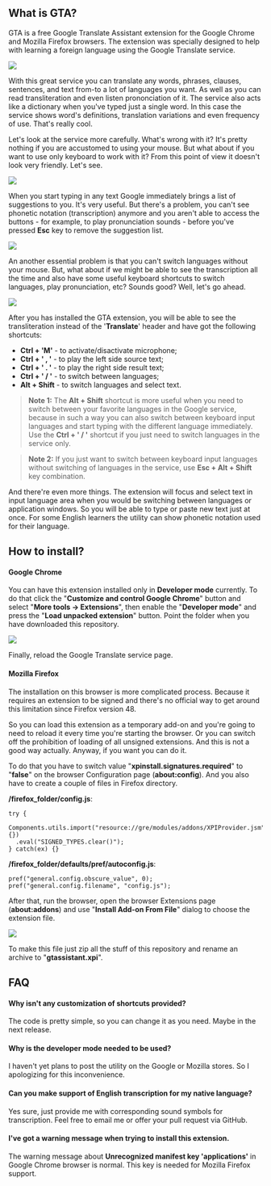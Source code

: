 ## What is GTA?

GTA is a free Google Translate Assistant extension for the Google Chrome and 
Mozilla Firefox browsers. The extension was specially designed to help with 
learning a foreign language using the Google Translate service. 

![](./info/gta.01.png)

With this great service you can translate any words, phrases, clauses, 
sentences, and text from-to a lot of languages you want. As well as you can 
read transliteration and even listen prononciation of it. The service also acts 
like a dictionary when you've typed just a single word. In this case the service 
shows word's definitions, translation variations and even frequency of use. 
That's really cool. 

Let's look at the service more carefully. What's wrong with it? It's pretty 
nothing if you are accustomed to using your mouse. But what about if you want to 
use only keyboard to work with it? From this point of view it doesn't look very 
friendly. Let's see. 

![](./info/gta.02.png)

When you start typing in any text Google immediately brings a list of suggestions 
to you. It's very useful. But there's a problem, you can't see phonetic notation 
(transcription) anymore and you aren't able to access the buttons - for example, 
to play pronunciation sounds - before you've pressed __Esc__ key to remove the 
suggestion list.

![](./info/gta.03.png)

An another essential problem is that you can't switch languages without your 
mouse. But, what about if we might be able to see the transcription all the time 
and also have some useful keyboard shortcuts to switch languages, play 
pronunciation, etc? Sounds good? Well, let's go ahead.

![](./info/gta.04.png)

After you has installed the GTA extension, you will be able to see the 
transliteration instead of the '__Translate__' header and have got the following 
shortcuts:

* **Ctrl + 'M'** - to activate/disactivate microphone;
* **Ctrl + ' , '** - to play the left side source text;
* **Ctrl + ' . '** - to play the right side result text;
* **Ctrl + ' / '** - to switch between languages;
* **Alt + Shift** - to switch languages and select text.

> **Note 1:** The **Alt + Shift** shortcut is more useful when you need to 
switch between your favorite languages in the Google service, because in such 
a way you can also switch between keyboard input languages and start typing with 
the different language immediately. Use the **Ctrl + ' / '** shortcut if you just 
need to switch languages in the service only.

> **Note 2:** If you just want to switch between keyboard input languages without 
switching of languages in the service, use **Esc + Alt + Shift** key combination.

And there're even more things. The extension will focus and select text in input 
language area when you would be switching between languages or application windows. 
So you will be able to type or paste new text just at once. For some English 
learners the utility can show phonetic notation used for their language. 


## How to install?

#### Google Chrome

You can have this extension installed only in **Developer mode** currently. 
To do that click the "__Customize and control Google Chrome__" button and select 
"__More tools -> Extensions__", then enable the "__Developer mode__" and 
press the "__Load unpacked extension__" button. Point the folder when you have 
downloaded this repository.

![](./info/gta.05.png)

Finally, reload the Google Translate service page.

#### Mozilla Firefox

The installation on this browser is more complicated process. Because it requires 
an extension to be signed and there's no official way to get around this limitation 
since Firefox version 48.

So you can load this extension as a temporary add-on and you're going to need to 
reload it every time you're starting the browser. Or you can switch off the 
prohibition of loading of all unsigned extensions. And this is not a good way 
actually. Anyway, if you want you can do it.

To do that you have to switch value "__xpinstall.signatures.required__" to 
"__false__" on the browser Configuration page (__about:config__). And you also 
have to create a couple of files in Firefox directory. 

__/firefox_folder/config.js__:

```
try {
  Components.utils.import("resource://gre/modules/addons/XPIProvider.jsm", {})
  .eval("SIGNED_TYPES.clear()");
} catch(ex) {}
```

__/firefox_folder/defaults/pref/autoconfig.js__:

```
pref("general.config.obscure_value", 0);
pref("general.config.filename", "config.js");
```

After that, run the browser, open the browser Extensions page (__about:addons__) 
and use "__Install Add-on From File__" dialog to choose the extension file. 

![](./info/gta.06.png)

To make this file just zip all the stuff of this repository and rename an archive 
to "__gtassistant.xpi__". 

## FAQ

#### Why isn't any customization of shortcuts provided?

The code is pretty simple, so you can change it as you need. Maybe in the next 
release.

#### Why is the developer mode needed to be used?

I haven't yet plans to post the utility on the Google or Mozilla stores. So I 
apologizing for this inconvenience.

#### Can you make support of English transcription for my native language?

Yes sure, just provide me with corresponding sound symbols for transcription. 
Feel free to email me or offer your pull request via GitHub. 

#### I've got a warning message when trying to install this extension.

The warning message about __Unrecognized manifest key 'applications'__ in 
Google Chrome browser is normal. This key is needed for Mozilla Firefox support.
